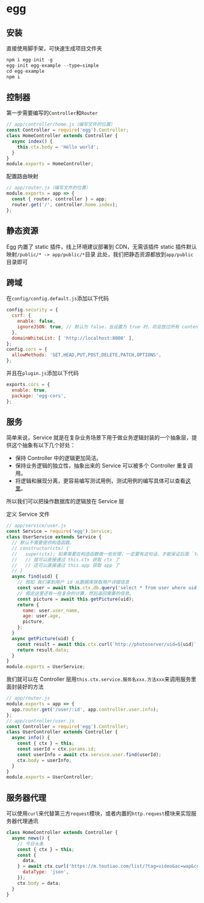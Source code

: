 # egg

## 安装
直接使用脚手架，可快速生成项目文件夹

```js
npm i egg-init -g
egg-init egg-example --type=simple
cd egg-example
npm i
```

## 控制器
第一步需要编写的`Controller`和`Router`

```js
// app/controller/home.js（编写文件的位置）
const Controller = require('egg').Controller;
class HomeController extends Controller {
  async index() {
    this.ctx.body = 'Hello world';
  }
}
module.exports = HomeController;
```

配置路由映射

```js
// app/router.js（编写文件的位置）
module.exports = app => {
  const { router, controller } = app;
  router.get('/', controller.home.index);
};
```

## 静态资源
Egg 内置了 static 插件，线上环境建议部署到 CDN，无需该插件
static 插件默认映射`/public/* -> app/public/*`目录
此处，我们把静态资源都放到`app/public`目录即可

## 跨域
在`config/config.default.js`添加以下代码

```js
config.security = {
  csrf: {
    enable: false,
    ignoreJSON: true, // 默认为 false，当设置为 true 时，将会放过所有 content-type 为 `application/json` 的请求
  },
  domainWhiteList: [ 'http://localhost:8000' ],
};
config.cors = {
  allowMethods: 'GET,HEAD,PUT,POST,DELETE,PATCH,OPTIONS',
};
```

并且在`plugin.js`添加以下代码

```js
exports.cors = {
  enable: true,
  package: 'egg-cors',
};
```

## 服务
简单来说，Service 就是在复杂业务场景下用于做业务逻辑封装的一个抽象层，提供这个抽象有以下几个好处：

* 保持 Controller 中的逻辑更加简洁。
* 保持业务逻辑的独立性，抽象出来的 Service 可以被多个 Controller 重复调用。
* 将逻辑和展现分离，更容易编写测试用例，测试用例的编写具体可以查看[这里](https://eggjs.org/zh-cn/core/unittest.html)。

所以我们可以把操作数据库的逻辑放在 Service 层

定义 Service 文件

```js
// app/service/user.js
const Service = require('egg').Service;
class UserService extends Service {
  // 默认不需要提供构造函数。
  // constructor(ctx) {
  //   super(ctx); 如果需要在构造函数做一些处理，一定要有这句话，才能保证后面 `this.ctx`的使用。
  //   // 就可以直接通过 this.ctx 获取 ctx 了
  //   // 还可以直接通过 this.app 获取 app 了
  // }
  async find(uid) {
    // 假如 我们拿到用户 id 从数据库获取用户详细信息
    const user = await this.ctx.db.query('select * from user where uid = ?', uid);
    // 假定这里还有一些复杂的计算，然后返回需要的信息。
    const picture = await this.getPicture(uid);
    return {
      name: user.user_name,
      age: user.age,
      picture,
    };
  }
  async getPicture(uid) {
    const result = await this.ctx.curl(`http://photoserver/uid=${uid}`, { dataType: 'json' });
    return result.data;
  }
}
module.exports = UserService;
```

我们就可以在 Controller 层用`this.ctx.service.服务名xxx.方法xxx`来调用服务里面封装好的方法

```js
// app/router.js
module.exports = app => {
  app.router.get('/user/:id', app.controller.user.info);
};
// app/controller/user.js
const Controller = require('egg').Controller;
class UserController extends Controller {
  async info() {
    const { ctx } = this;
    const userId = ctx.params.id;
    const userInfo = await ctx.service.user.find(userId);
    ctx.body = userInfo;
  }
}
module.exports = UserController;
```

## 服务器代理
可以使用`curl`来代替第三方`request`模块，或者内置的`http.request`模块来实现服务器代理通讯

```js
class HomeController extends Controller {
  async news() {
    // 今日头条
    const { ctx } = this;
    const {
      data,
    } = await ctx.curl('https://m.toutiao.com/list/?tag=video&ac=wap&count=20&format=json_raw&as=A1457C764A41F74&cp=5C6AC19F07943E1&min_behot_time=0&_signature=1Y7F0AAAieymeM-.Mi2uANWOxc&i=', {
      dataType: 'json',
    });
    ctx.body = data;
  }
}
```
